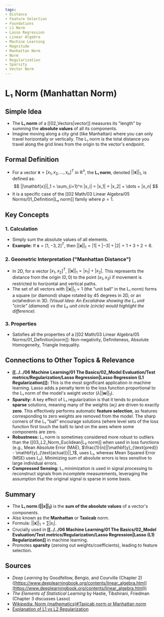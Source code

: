 ```yaml
---
tags:
- Distance
- Feature Selection
- Foundations
- L1 Norm
- Lasso Regression
- Linear Algebra
- Machine Learning
- Magnitude
- Manhattan Norm
- Norm
- Regularization
- Sparsity
- Vector Norm
---
```


# L₁ Norm (Manhattan Norm)

## Simple Idea
*   The **L₁ norm** of a [[02_Vectors|vector]] measures its "length" by summing the **absolute values** of all its components.
*   Imagine moving along a city grid (like Manhattan) where you can only travel horizontally or vertically. The L₁ norm is the total distance you travel along the grid lines from the origin to the vector's endpoint.

## Formal Definition
*   For a vector $\mathbf{x} = [x_1, x_2, ..., x_n]^T$ in $\mathbb{R}^n$, the **L₁ norm**, denoted $||\mathbf{x}||_1$, is defined as:
    $$ ||\mathbf{x}||_1 = \sum_{i=1}^n |x_i| = |x_1| + |x_2| + \dots + |x_n| $$
*   It is a specific case of the [[02 Math/03 Linear Algebra/05 Norms/01_Definition|Lₚ norm]] family where $p=1$.

## Key Concepts

### 1. Calculation
*   Simply sum the absolute values of all elements.
*   **Example:** If $\mathbf{x} = [1, -3, 2]^T$, then $||\mathbf{x}||_1 = |1| + |-3| + |2| = 1 + 3 + 2 = 6$.

### 2. Geometric Interpretation ("Manhattan Distance")
*   In 2D, for a vector $[x_1, x_2]^T$, $||\mathbf{x}||_1 = |x_1| + |x_2|$. This represents the distance from the origin $(0,0)$ to the point $(x_1, x_2)$ if movement is restricted to horizontal and vertical paths.
*   The set of all vectors with $||\mathbf{x}||_1 = 1$ (the "unit ball" in the L₁ norm) forms a square (or diamond) shape rotated by 45 degrees in 2D, or an octahedron in 3D.
    *(Visual Idea: An Excalidraw showing the L₁ unit "circle" (diamond) vs the L₂ unit circle (circle) would highlight the difference).*

### 3. Properties
*   Satisfies all the properties of a [[02 Math/03 Linear Algebra/05 Norms/01_Definition|norm]]: Non-negativity, Definiteness, Absolute Homogeneity, Triangle Inequality.

## Connections to Other Topics & Relevance
*   **[[../../06 Machine Learning/01 The Basics/02_Model Evaluation/Test metrics/Regularization/Lasso Regression|Lasso Regression (L1 Regularization)]]:** This is the most significant application in machine learning. Lasso adds a penalty term to the loss function proportional to the L₁ norm of the model's weight vector ($\lambda ||\mathbf{w}||_1$).
*   **Sparsity:** A key effect of L₁ regularization is that it tends to produce **sparse** solutions, meaning many of the weights ($w_i$) are driven to exactly **zero**. This effectively performs automatic **feature selection**, as features corresponding to zero weights are removed from the model. The sharp corners of the L₁ "ball" encourage solutions (where level sets of the loss function first touch the ball) to land on the axes where some components are zero.
*   **Robustness:** L₁ norm is sometimes considered more robust to outliers than the [[03_L2_Norm_Euclidean|L₂ norm]] when used in loss functions (e.g., Mean Absolute Error (MAE), $\frac{1}{n}||\mathbf{y}_{\text{pred}} - \mathbf{y}_{\text{actual}}||_1$, uses L₁, whereas Mean Squared Error (MSE) uses L₂). Minimizing sum of absolute errors is less sensitive to large individual errors.
*   **Compressed Sensing:** L₁ minimization is used in signal processing to reconstruct signals from incomplete measurements, leveraging the assumption that the original signal is sparse in some basis.

## Summary
*   The **L₁ norm ($||\mathbf{x}||_1$)** is the **sum of the absolute values** of a vector's components.
*   Also known as the **Manhattan** or **Taxicab** norm.
*   Formula: $||\mathbf{x}||_1 = \sum |x_i|$.
*   Crucially used in **[[../../06 Machine Learning/01 The Basics/02_Model Evaluation/Test metrics/Regularization/Lasso Regression|Lasso (L1) Regularization]]** in machine learning.
*   Promotes **sparsity** (zeroing out weights/coefficients), leading to feature selection.

## Sources
*   *Deep Learning* by Goodfellow, Bengio, and Courville (Chapter 2) ([https://www.deeplearningbook.org/contents/linear_algebra.html](https://www.deeplearningbook.org/contents/linear_algebra.html))
*   *The Elements of Statistical Learning* by Hastie, Tibshirani, Friedman (Chapter 3 discusses Lasso)
*   [Wikipedia: Norm (mathematics)#Taxicab norm or Manhattan norm](https://en.wikipedia.org/wiki/Norm_(mathematics)#Taxicab_norm_or_Manhattan_norm)
*   [Explanation of L1 vs L2 Regularization](https://towardsdatascience.com/l1-and-l2-regularization-methods-ce25e7fc831c)